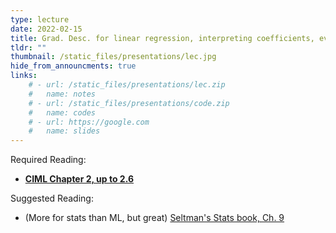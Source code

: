 ```yaml
---
type: lecture
date: 2022-02-15
title: Grad. Desc. for linear regression, interpreting coefficients, eval part 1.
tldr: ""
thumbnail: /static_files/presentations/lec.jpg
hide_from_announcments: true
links: 
    # - url: /static_files/presentations/lec.zip
    #   name: notes
    # - url: /static_files/presentations/code.zip
    #   name: codes
    # - url: https://google.com
    #   name: slides
---
```


Required Reading:
- **[CIML Chapter 2, up to 2.6](http://ciml.info/dl/v0_99/ciml-v0_99-all.pdf)**

Suggested Reading:
- (More for stats than ML, but great) [Seltman's Stats book, Ch. 9](https://www.stat.cmu.edu/~hseltman/309/Book/Book.pdf)